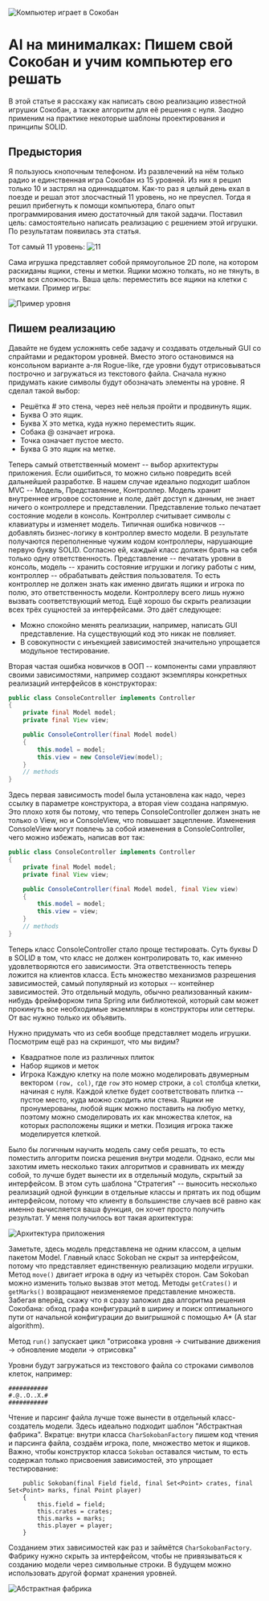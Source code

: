![Компьютер играет в Сокобан](sokoban4.gif)

# AI на минималках: Пишем свой Сокобан и учим компьютер его решать
В этой статье я расскажу как написать свою реализацию известной игрушки Сокобан, а также алгоритм для её решения с нуля. Заодно применим на практике некоторые шаблоны
проектирования и принципы SOLID.



## Предыстория
Я пользуюсь кнопочным телефоном. Из развлечений на нём только радио и единственная игра Сокобан из 15 уровней. Из них я решил только 10 и застрял на одиннадцатом.
Как-то раз я целый день ехал в поезде и решал этот злосчастный 11 уровень, но не преуспел. Тогда я решил прибегнуть к помощи компьютера, благо опыт программирования
имею достаточный для такой задачи. Поставил цель: самостоятельно написать реализацию с решением этой игрушки. По результатам появилась эта статья.

Тот самый 11 уровень:
![11](eleven.png)

Сама игрушка представляет собой прямоугольное 2D поле, на котором раскиданы ящики, стены и метки. Ящики можно толкать, но не тянуть, в этом вся сложность.
Ваша цель: переместить все ящики на клетки с метками. Пример игры:

![Пример уровня](https://upload.wikimedia.org/wikipedia/commons/4/4b/Sokoban_ani.gif)

## Пишем реализацию
Давайте не будем усложнять себе задачу и создавать отдельный GUI со спрайтами и редактором уровней. Вместо этого остановимся на консольном варианте а-ля Rogue-like,
где уровни будут отрисовываться построчно и загружаться из текстового файла. Сначала нужно придумать какие символы будут обозначать элементы на уровне. Я сделал
такой выбор:
* Решётка # это стена, через неё нельзя пройти и продвинуть ящик.
* Буква O это ящик.
* Буква X это метка, куда нужно переместить ящик.
* Собака @ означает игрока.
* Точка означает пустое место.
* Буква G это ящик на метке.

Теперь самый ответственный момент -- выбор архитектуры приложения. Если ошибиться, то можно сильно повредить всей дальнейшей разработке. В нашем случае идеально
подходит шаблон MVC -- Модель, Представление, Контроллер. Модель хранит внутреннее игровое состояние и поле, даёт доступ к данным, не знает ничего о контроллере и
представлении. Представление только печатает состояние модели в консоль. Контроллер считывает символы с клавиатуры и изменяет модель. Типичная ошибка новичков --
добавлять бизнес-логику в контроллер вместо модели. В результате получаются переполненные чужим кодом контроллеры, нарушающие первую букву SOLID. Согласно ей, каждый
класс должен брать на себя только одну ответственность. Представление -- печатать уровни в консоль, модель -- хранить состояние игрушки и логику работы с ним,
контроллер -- обрабатывать действия пользователя. То есть контроллер не должен знать как именно двигать ящики и игрока по полю, это ответственность модели. Контроллеру
всего лишь нужно вызвать соответствующий метод. Ещё хорошо бы скрыть реализации всех трёх сущностей за интерфейсами. Это даёт следующее:

* Можно спокойно менять реализации, например, написать GUI представление. На существующий код это никак не повлияет.
* В совокупности с инъекцией зависимостей значительно упрощается модульное тестирование.

Вторая частая ошибка новичков в ООП -- компоненты сами управляют своими зависимостями, например создают экземпляры конкретных реализаций интерфейсов в конструкторах:
```java
public class ConsoleController implements Controller
{
    private final Model model;
    private final View view;

    public ConsoleController(final Model model)
    {
        this.model = model;
        this.view = new ConsoleView(model);
    }
    // methods
}
```

Здесь первая зависимость model была установлена как надо, через ссылку в параметре конструктора, а вторая view создана напрямую. Это плохо хотя бы потому, что теперь
ConsoleController должен знать не только о View, но и ConsoleView, что повышает зацепление. Изменения ConsoleView могут повлечь за собой изменения в
ConsoleController, чего можно избежать, написав вот так:

```java
public class ConsoleController implements Controller
{
    private final Model model;
    private final View view;

    public ConsoleController(final Model model, final View view)
    {
        this.model = model;
        this.view = view;
    }
    // methods
}
```

Теперь класс ConsoleController стало проще тестировать. Суть буквы D в SOLI*D* в том, что класс не должен контролировать то, как именно удовлетворяются его
зависимости. Эта ответственность теперь ложится на клиентов класса. Есть множество механизмов разрешения зависимостей, самый популярный из которых -- контейнер
зависимостей. Это отдельный модуль, обычно реализованный каким-нибудь фреймфорком типа Spring или библиотекой, который сам может прокинуть все необходимые экземпляры
в конструкторы или сеттеры. От вас нужно только их объявить.

Нужно придумать что из себя вообще представляет модель игрушки. Посмотрим ещё раз на скриншот, что мы видим?
* Квадратное поле из различных плиток
* Набор ящиков и меток
* Игрока
Каждую клетку на поле можно моделировать двумерным вектором `(row, col)`, где `row` это номер строки, а `col` столбца клетки, начиная с нуля. 
Каждой клетке будет соответствовать плитка -- пустое место, куда можно сходить или стена.
Ящики не пронумерованы, любой ящик можно поставить на любую метку, поэтому можно смоделировать их как множества клеток, на которых расположены
ящики и метки. Позиция игрока также моделируется клеткой.

Было бы логичным научить модель саму себя решать, то есть поместить алгоритм поиска решения внутри модели. Однако, если мы захотим иметь 
несколько таких алгоритмов и сравнивать их между собой, то лучше будет вынести их в отдельный модуль, скрытый за интерфейсом. В этом суть 
шаблона "Стратегия" -- выносить несколько реализаций одной функции в отдельные классы и прятать их под общим интерфейсом, потому что клиенту
в большинстве случаев всё равно как именно вычисляется ваша функция, он хочет просто получить результат.
У меня получилось вот такая архитектура:

![Архитектура приложения](Sokoban.png)

Заметьте, здесь модель представлена не одним классом, а целым пакетом Model. Главный класс Sokoban не скрыт за интерфейсом, потому что представляет единственную реализацию модели игрушки.
Метод `move()` двигает игрока в одну из четырёх сторон. Сам Sokoban можно изменить только вызвав этот метод. Методы `getCrates()` и `getMarks()` возвращают неизменяемое представление множеств.
Забегая вперёд, скажу что я сразу заложил два алгоритма решения Сокобана: обход графа конфигураций в ширину и поиск оптимального пути от начальной конфигурации до выигрышной с помощью A* (A star algorithm). 

Метод `run()` запускает цикл "отрисовка уровня -> считывание движения -> обновление модели -> отрисовка" 

Уровни будут загружаться из текстового файла со строками символов клеток, например:

```
###########
#.@..O..X.#
###########
```

Чтение и парсинг файла лучше тоже вынести в отдельный класс-создатель модели. Здесь идеально подходит шаблон "Абстрактная фабрика".
Вкратце: внутри класса `CharSokobanFactory` пишем код чтения и парсинга файла, создаём игрока, поле, множество меток и ящиков.
Важно, чтобы конструктор класса `Sokoban` оставался чистым, то есть содержал только присвоения зависимостей, это упрощает тестирование:

```
    public Sokoban(final Field field, final Set<Point> crates, final Set<Point> marks, final Point player)
    {
        this.field = field;
        this.crates = crates;
        this.marks = marks;
        this.player = player;
    }
```

Созданием этих зависимостей как раз и займётся `CharSokobanFactory`. Фабрику нужно скрыть за интерфейсом, чтобы не привязываться к созданию модели через символьные строки.
В будущем можно использовать другой формат хранения уровней.

![Абстрактная фабрика](Factory.png)

